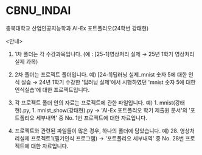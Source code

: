 # CBNU_INDAI
충북대학교 산업인공지능학과 AI-Ex 포트폴리오(24학번 강태현)

<안내>
1. 1차 폴더는 각 수강과목입니다.
   (예 : [25-1]영상처리 실제 → 25년 1학기 영상처리 실제 과목)

2. 2차 폴더는 프로젝트 폴더입니다.
  예) [24-1]딥러닝 실제_mnist 숫자 5에 대한 인식 실습 → 24년 1학기 수강한 '딥러닝 실제'에서 시행하였던 'mnist 숫자 5에 대한 인식실습'에 대한 프로젝트입니다.

3. 각 프로젝트 폴더 안의 자료는 프로젝트에 관한 파일입니다.
  예) 1. mnist(강태현).py, 1. mnist_show(강태현).py
   → 'AI-Ex 포트폴리오 학기 제출원 문서'의 '포트폴리오 세부내역' 중 No. 1번 프로젝트에 대한 자료입니다.

4. 프로젝트와 관련된 파일들이 많은 경우, 하나의 폴더에 담았습니다.
  예) 28. 영상처리실제 프로젝트1(필기인식 프로그램) → '포트폴리오 세부내역' 중 No. 28번 프로젝트에 대한 자료입니다.
